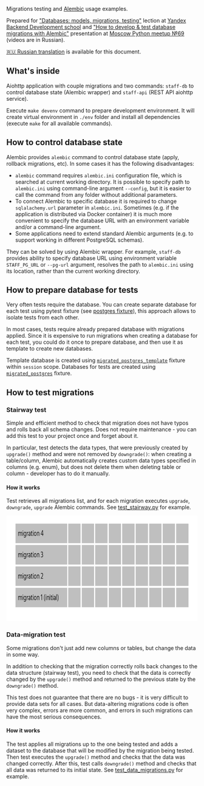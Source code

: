 Migrations testing and [Alembic](https://alembic.sqlalchemy.org/en/latest/) 
usage examples.

Prepared for ["Databases: models, migrations, testing"](https://habr.com/ru/company/yandex/blog/498856/#5) lection at 
[Yandex Backend Development school](https://yandex.ru/promo/academy/backend-school/) and 
["How to develop & test database migrations with Alembic"](https://youtu.be/qrlTDNaUQ-Q?t=5650) presentation at 
[Moscow Python meetup №69](https://events.yandex.ru/events/moscow-python-meetup-30-10-2019) (videos are in Russian). 

[🇷🇺 Russian translation](README_ru.md) is available for this document.


## What's inside

Aiohttp application with couple migrations and two commands: `staff-db` to control database state (Alembic wrapper) and `staff-api` (REST API aiohttp service).

Execute `make devenv` command to prepare development environment. It will create virtual environment in `./env` folder and install all dependencies (execute `make` for all available commands).

## How to control database state

Alembic provides `alembic` command to control database state (apply, rollback migrations, etc). In some cases it has the following disadvantages:

* `alembic` command requires `alembic.ini` configuration file, which is searched at current working directory. It is possible to specify path to `alembic.ini` using command-line argument `--config`, but it is easier to call the command from any folder without additional parameters.
* To connect Alembic to specific database it is required to change `sqlalachemy.url` parameter in `alembic.ini`. Sometimes (e.g. if the application is distributed via Docker container) it is much more convenient to specify the database URL with an environment variable and/or a command-line argument.
* Some applications need to extend standard Alembic arguments (e.g. to support working in different PostgreSQL schemas).

They can be solved by using Alembic wrapper. For example, `staff-db` provides ability to specify database URL using environment variable `STAFF_PG_URL` or `--pg-url` argument, resolves the path to `alembic.ini` using its location, rather than the current working directory.

## How to prepare database for tests

Very often tests require the database. You can create separate database for each test using pytest fixture (see [postgres fixture](tests/migrations/conftest.py#L8)), this approach allows to isolate tests from each other.

In most cases, tests require already prepared database with migrations applied. Since it is expensive to run migrations when creating a database for each test, you could do it once to prepare database, and then use it as template to create new databases.

Template database is created using [`migrated_postgres_template`](tests/api/conftest.py#L10) fixture within `session` scope. Databases for tests are created using [`migrated_postgres`](tests/api/conftest.py#L24) fixture.

## How to test migrations

### Stairway test
Simple and efficient method to check that migration does not have typos and 
rolls back all schema changes. Does not require maintenance - you can add this test 
to your project once and forget about it.

In particular, test detects the data types, that were previously created by `upgrade()` method 
and were not removed by `downgrade()`: when creating a table/column, Alembic automatically 
creates custom data types specified in columns (e.g. enum), but does not delete them when 
deleting table or column - developer has to do it manually.

#### How it works
Test retrieves all migrations list, and for each migration executes `upgrade`, 
`downgrade`, `upgrade` Alembic commands.
See [test_stairway.py](tests/migrations/test_stairway.py) for example.

<img src="assets/stairway.gif" width="800" height="277" alt="Stairway test">

### Data-migration test
Some migrations don't just add new columns or tables, but change the data in 
some way.

In addition to checking that the migration correctly rolls back changes to the 
data structure (stairway test), you need to check that the data is correctly 
changed by the `upgrade()` method and returned to the previous state by the 
`downgrade()` method.

This test does not guarantee that there are no bugs - it is very difficult to 
provide data sets for all cases. But data-altering migrations code is 
often very complex, errors are more common, and errors in such migrations can have 
the most serious consequences.

#### How it works

The test applies all migrations up to the one being tested and adds a dataset to the database that will be modified by the migration being tested.
Then test executes the `upgrade()` method and checks that the data was changed correctly. 
After this, test calls `downgrade()` method and checks that all data was returned to its initial state.
See [test_data_migrations.py](tests/migrations/test_data_migrations.py) for example.

